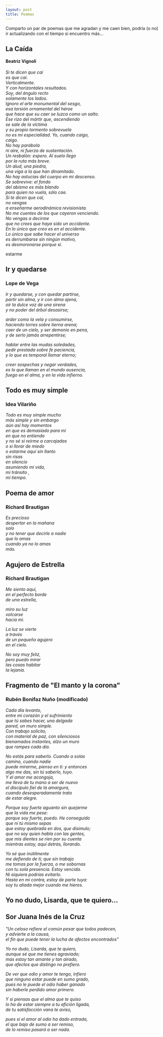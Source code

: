 ```yaml
---
layout: post
title: Poemas 
--- 
```


Comparto un par de poemas que me agradan y me caen bien, podría (o no) ir actualizando con el tiempo si encuentro más... 

## La Caída 
#### Beatriz Vignoli 


*Si te dicen que caí  
es que caí.  
Verticalmente.  
Y con horizontales resultados.  
Soy, del ángulo recto  
solamente los lados.  
Ignoro el arte monumental del sesgo,  
esa torsión ornamental del héroe  
que hace que su caer se luzca como un salto.  
Ese rizo del mártir que, ascendiendo  
se sale de la víctima  
y su propio tormento sobrevuela  
no es mi especialidad. Yo, cuando caigo,  
caigo.  
No hay parábola  
ni aire, ni fuerza de sustentación.  
Un resbalón: espero. Al suelo llego  
por la ruta más breve.  
Un alud, una piedra,  
una viga a la que han dinamitado.  
No hay astucias del cuerpo en mi descenso.  
Se sobrevive: el fondo  
del abismo es más blando  
para quien no vuela, sólo cae.  
Si te dicen que caí,  
no vengas  
a enseñarme aerodinámica revisionista.  
No me cuentes de los que cayeron venciendo.  
No vengas a decirme  
que no crees que haya sido un accidente.  
En lo único que creo es en el accidente.  
Lo único que sabe hacer el universo  
es derrumbarse sin ningún motivo,  
es desmoronarse porque sí.* 

estarme
## Ir y quedarse 
### Lope de Vega 

*Ir y quedarse, y con quedar partirse,  
partir sin alma, y ir con alma ajena,  
oír la dulce voz de una sirena  
y no poder del árbol desasirse;*  

*arder como la vela y consumirse,  
haciendo torres sobre tierna arena;  
caer de un cielo, y ser demonio en pena,  
y de serlo jamás arrepentirse;*  

*hablar entre las mudas soledades,  
pedir prestada sobre fe paciencia,  
y lo que es temporal llamar eterno;*  

*creer sospechas y negar verdades,  
es lo que llaman en el mundo ausencia,  
fuego en el alma, y en la vida infierno.* 

## Todo es muy simple 
### Idea Vilariño 

*Todo es muy simple mucho  
 más simple y sin embargo  
 aún así hay momentos  
 en que es demasiado para mí  
 en que no entiendo  
 y no sé si reírme a carcajadas  
 o si llorar de miedo  
 o estarme aquí sin llanto  
 sin risas  
 en silencio  
 asumiendo mi vida,  
 mi tránsito ,  
 mi tiempo.* 

## Poema de amor
### Richard Brautigan

*Es precioso  
despertar en la mañana  
solo  
y no tener que decirle a nadie  
que lo amas  
cuando ya no lo amas  
más.*  

## Agujero de Estrella 
### Richard Brautigan 

*Me siento aquí,  
en el perfecto borde  
de una estrella,*  

*miro su luz  
volcarse  
hacia mí.*  

*La luz se vierte  
a través  
de un pequeño agujero  
en el cielo.*  

*No soy muy feliz,  
pero puedo mirar  
las cosas habitar  
la lejanía.*  

 
## Fragmento de "El manto y la corona"
### Rubén Bonifaz Nuño (modificado)

*Cada día levanto,  
entre mi corazón y el sufrimiento  
que tú sabes hacer, una delgada  
pared, un muro simple.  
Con trabajo solicito,  
con material de paz, con silenciosos  
bienamados instantes, alzo un muro  
que rompes cada día.*  

*No estás para saberlo. Cuando a solas  
camino, cuando nadie  
puede mirarme, pienso en ti: y entonces  
algo me das, sin tú saberlo, tuyo.  
Y el amor me acongoja,  
me lleva de tu mano a ser de nuevo  
el discípulo fiel de la amargura,  
cuando desesperadamente trato  
de estar alegre.*  

*Porque soy fuerte aguanto sin quejarme  
que la vida me pese:  
porque soy fuerte, puedo. He conseguido  
que ni tú mismo sepas  
que estoy quebrada en dos, que disimulo;  
que no soy quien habla con las gentes,  
que mis dientes se ríen por su cuenta  
mientras estoy, aquí detrás, llorando.*  

*Yo sé que inútilmente  
me defiendo de ti; que sin trabajo  
me tomas por la fuerza, o me sobornas  
con tu sola presencia. Estoy vencida.  
Ni siquiera podrías evitarlo.  
Hasta en mi contra, estoy de parte tuya:  
soy tu aliada mejor cuando me hieres.*  



## Yo no dudo, Lisarda, que te quiero... 
## Sor Juana Inés de la Cruz 

*"Un celoso refiere el común pesar que todos padecen,  
y advierte a la causa,  
el fin que puede tener la lucha de afectos encontrados"*  

*Yo no dudo, Lisarda, que te quiero,  
aunque sé que me tienes agraviado;  
mas estoy tan amante y tan airado,  
que afectos que distingo no prefiero.*  
 
*De ver que odio y amor te tengo, infiero  
que ninguno estar puede en sumo grado,  
pues no le puede el odio haber ganado  
sin haberle perdido amor primero.*  

*Y si piensas que el alma que te quiso  
lo ha de estar siempre a tu afición ligada,  
de tu satisfacción vana te aviso,*  

*pues si el amor al odio ha dado entrada,  
el que bajo de sumo a ser remiso,  
de lo remiso pasará a ser nada.*  
